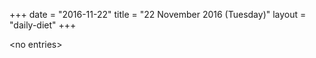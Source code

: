 +++
date = "2016-11-22"
title = "22 November 2016 (Tuesday)"
layout = "daily-diet"
+++


\<no entries\>

